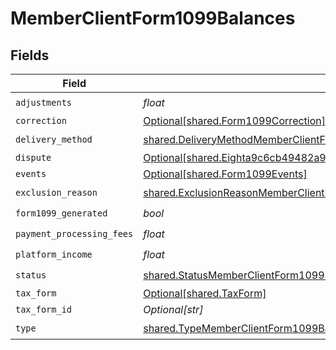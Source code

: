# MemberClientForm1099Balances


## Fields

| Field                                                                                                                                                                                | Type                                                                                                                                                                                 | Required                                                                                                                                                                             | Description                                                                                                                                                                          |
| ------------------------------------------------------------------------------------------------------------------------------------------------------------------------------------ | ------------------------------------------------------------------------------------------------------------------------------------------------------------------------------------ | ------------------------------------------------------------------------------------------------------------------------------------------------------------------------------------ | ------------------------------------------------------------------------------------------------------------------------------------------------------------------------------------ |
| `adjustments`                                                                                                                                                                        | *float*                                                                                                                                                                              | :heavy_check_mark:                                                                                                                                                                   | N/A                                                                                                                                                                                  |
| `correction`                                                                                                                                                                         | [Optional[shared.Form1099Correction]](../../models/shared/form1099correction.md)                                                                                                     | :heavy_minus_sign:                                                                                                                                                                   | N/A                                                                                                                                                                                  |
| `delivery_method`                                                                                                                                                                    | [shared.DeliveryMethodMemberClientForm1099Balances](../../models/shared/deliverymethodmemberclientform1099balances.md)                                                               | :heavy_check_mark:                                                                                                                                                                   | N/A                                                                                                                                                                                  |
| `dispute`                                                                                                                                                                            | [Optional[shared.Eighta9c6cb49482a98cdd603ff09858cdc3e5ef6ad9807c876c4161d925a96694a5]](../../models/shared/eighta9c6cb49482a98cdd603ff09858cdc3e5ef6ad9807c876c4161d925a96694a5.md) | :heavy_minus_sign:                                                                                                                                                                   | N/A                                                                                                                                                                                  |
| `events`                                                                                                                                                                             | [Optional[shared.Form1099Events]](../../models/shared/form1099events.md)                                                                                                             | :heavy_minus_sign:                                                                                                                                                                   | N/A                                                                                                                                                                                  |
| `exclusion_reason`                                                                                                                                                                   | [shared.ExclusionReasonMemberClientForm1099Balances](../../models/shared/exclusionreasonmemberclientform1099balances.md)                                                             | :heavy_check_mark:                                                                                                                                                                   | N/A                                                                                                                                                                                  |
| `form1099_generated`                                                                                                                                                                 | *bool*                                                                                                                                                                               | :heavy_check_mark:                                                                                                                                                                   | N/A                                                                                                                                                                                  |
| `payment_processing_fees`                                                                                                                                                            | *float*                                                                                                                                                                              | :heavy_check_mark:                                                                                                                                                                   | N/A                                                                                                                                                                                  |
| `platform_income`                                                                                                                                                                    | *float*                                                                                                                                                                              | :heavy_check_mark:                                                                                                                                                                   | N/A                                                                                                                                                                                  |
| `status`                                                                                                                                                                             | [shared.StatusMemberClientForm1099Balances](../../models/shared/statusmemberclientform1099balances.md)                                                                               | :heavy_check_mark:                                                                                                                                                                   | N/A                                                                                                                                                                                  |
| `tax_form`                                                                                                                                                                           | [Optional[shared.TaxForm]](../../models/shared/taxform.md)                                                                                                                           | :heavy_minus_sign:                                                                                                                                                                   | N/A                                                                                                                                                                                  |
| `tax_form_id`                                                                                                                                                                        | *Optional[str]*                                                                                                                                                                      | :heavy_minus_sign:                                                                                                                                                                   | N/A                                                                                                                                                                                  |
| `type`                                                                                                                                                                               | [shared.TypeMemberClientForm1099Balances](../../models/shared/typememberclientform1099balances.md)                                                                                   | :heavy_check_mark:                                                                                                                                                                   | N/A                                                                                                                                                                                  |